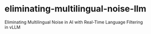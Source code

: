 # eliminating-multilingual-noise-llm
Eliminating Multilingual Noise in AI with Real-Time Language Filtering in vLLM
